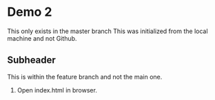 # Demo 2

This only exists in the master branch
This was initialized from the local machine and not Github.

## Subheader 

This is within the feature branch and not the main one.

1. Open index.html in browser.
